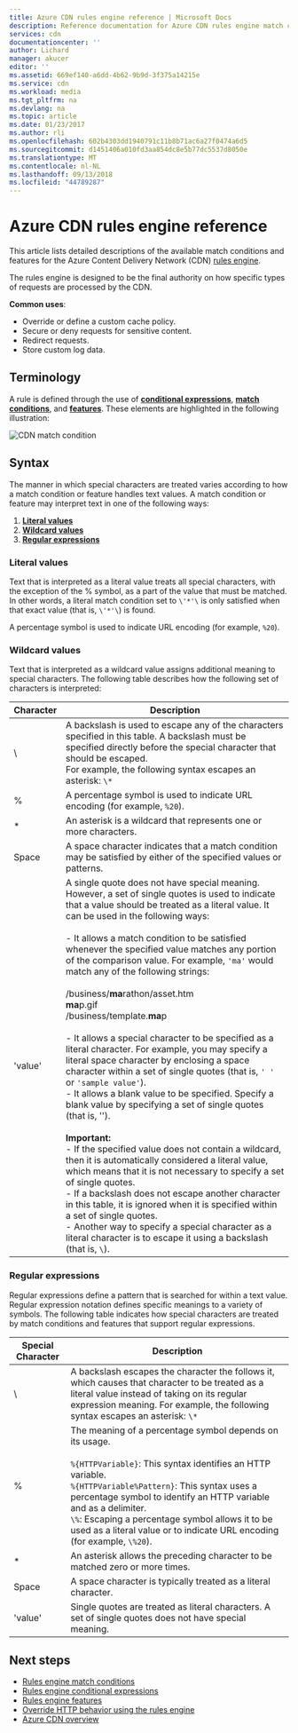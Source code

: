```yaml
---
title: Azure CDN rules engine reference | Microsoft Docs
description: Reference documentation for Azure CDN rules engine match conditions and features.
services: cdn
documentationcenter: ''
author: Lichard
manager: akucer
editor: ''
ms.assetid: 669ef140-a6dd-4b62-9b9d-3f375a14215e
ms.service: cdn
ms.workload: media
ms.tgt_pltfrm: na
ms.devlang: na
ms.topic: article
ms.date: 01/23/2017
ms.author: rli
ms.openlocfilehash: 602b4303dd1940791c11b8b71ac6a27f0474a6d5
ms.sourcegitcommit: d1451406a010fd3aa854dc8e5b77dc5537d8050e
ms.translationtype: MT
ms.contentlocale: nl-NL
ms.lasthandoff: 09/13/2018
ms.locfileid: "44789287"
---
```

# <a name="azure-cdn-rules-engine-reference"></a>Azure CDN rules engine reference
This article lists detailed descriptions of the available match conditions and features for the Azure Content Delivery Network (CDN) [rules engine](cdn-rules-engine.md).

The rules engine is designed to be the final authority on how specific types of requests are processed by the CDN.

**Common uses**:

- Override or define a custom cache policy.
- Secure or deny requests for sensitive content.
- Redirect requests.
- Store custom log data.

## <a name="terminology"></a>Terminology
A rule is defined through the use of [**conditional expressions**](cdn-rules-engine-reference-conditional-expressions.md), [**match conditions**](cdn-rules-engine-reference-match-conditions.md), and [**features**](cdn-rules-engine-reference-features.md). These elements are highlighted in the following illustration:

 ![CDN match condition](./media/cdn-rules-engine-reference/cdn-rules-engine-terminology.png)

## <a name="syntax"></a>Syntax

The manner in which special characters are treated varies according to how a match condition or feature handles text values. A match condition or feature may interpret text in one of the following ways:

1. [**Literal values**](#literal-values) 
2. [**Wildcard values**](#wildcard-values)
3. [**Regular expressions**](#regular-expressions)

### <a name="literal-values"></a>Literal values
Text that is interpreted as a literal value treats all special characters, with the exception of the % symbol, as a part of the value that must be matched. In other words, a literal match condition set to `\'*'\` is only satisfied when that exact value (that is, `\'*'\`) is found.
 
A percentage symbol is used to indicate URL encoding (for example, `%20`).

### <a name="wildcard-values"></a>Wildcard values
Text that is interpreted as a wildcard value assigns additional meaning to special characters. The following table describes how the following set of characters is interpreted:

Character | Description
----------|------------
\ | A backslash is used to escape any of the characters specified in this table. A backslash must be specified directly before the special character that should be escaped.<br/>For example, the following syntax escapes an asterisk: `\*`
% | A percentage symbol is used to indicate URL encoding (for example, `%20`).
* | An asterisk is a wildcard that represents one or more characters.
Space | A space character indicates that a match condition may be satisfied by either of the specified values or patterns.
'value' | A single quote does not have special meaning. However, a set of single quotes is used to indicate that a value should be treated as a literal value. It can be used in the following ways:<br><br/>- It allows a match condition to be satisfied whenever the specified value matches any portion of the comparison value.  For example, `'ma'` would match any of the following strings: <br/><br/>/business/**ma**rathon/asset.htm<br/>**ma**p.gif<br/>/business/template.**ma**p<br /><br />- It allows a special character to be specified as a literal character. For example, you may specify a literal space character by enclosing a space character within a set of single quotes (that is, `' '` or `'sample value'`).<br/>- It allows a blank value to be specified. Specify a blank value by specifying a set of single quotes (that is, '').<br /><br/>**Important:**<br/>- If the specified value does not contain a wildcard, then it is automatically considered a literal value, which means that it is not necessary to specify a set of single quotes.<br/>- If a backslash does not escape another character in this table, it is ignored when it is specified within a set of single quotes.<br/>- Another way to specify a special character as a literal character is to escape it using a backslash (that is, `\`).

### <a name="regular-expressions"></a>Regular expressions

Regular expressions define a pattern that is searched for within a text value. Regular expression notation defines specific meanings to a variety of symbols. The following table indicates how special characters are treated by match conditions and features that support regular expressions.

Special Character | Description
------------------|------------
\ | A backslash escapes the character the follows it, which causes that character to be treated as a literal value instead of taking on its regular expression meaning. For example, the following syntax escapes an asterisk: `\*`
% | The meaning of a percentage symbol depends on its usage.<br/><br/> `%{HTTPVariable}`: This syntax identifies an HTTP variable.<br/>`%{HTTPVariable%Pattern}`: This syntax uses a percentage symbol to identify an HTTP variable and as a delimiter.<br />`\%`: Escaping a percentage symbol allows it to be used as a literal value or to indicate URL encoding (for example, `\%20`).
* | An asterisk allows the preceding character to be matched zero or more times. 
Space | A space character is typically treated as a literal character. 
'value' | Single quotes are treated as literal characters. A set of single quotes does not have special meaning.


## <a name="next-steps"></a>Next steps
* [Rules engine match conditions](cdn-rules-engine-reference-match-conditions.md)
* [Rules engine conditional expressions](cdn-rules-engine-reference-conditional-expressions.md)
* [Rules engine features](cdn-rules-engine-reference-features.md)
* [Override HTTP behavior using the rules engine](cdn-rules-engine.md)
* [Azure CDN overview](cdn-overview.md)
